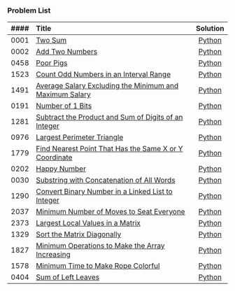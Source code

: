 ### Problem List

| #### | Title | Solution |
| :---: | :--- | :---: |
| 0001 | [Two Sum](https://leetcode.com/problems/two-sum/) | [Python](0001.py) |
| 0002 | [Add Two Numbers](https://leetcode.com/problems/add-two-numbers/) | [Python](0002.py) |
| 0458 | [Poor Pigs](https://leetcode.com/problems/poor-pigs/) | [Python](0458.py) |
| 1523 | [Count Odd Numbers in an Interval Range](https://leetcode.com/problems/count-odd-numbers-in-an-interval-range/) | [Python](1523.py) |
| 1491 | [Average Salary Excluding the Minimum and Maximum Salary](https://leetcode.com/problems/average-salary-excluding-the-minimum-and-maximum-salary/) | [Python](1491.py) |
| 0191 | [Number of 1 Bits](https://leetcode.com/problems/number-of-1-bits/) | [Python](0191.py) |
| 1281 | [Subtract the Product and Sum of Digits of an Integer](https://leetcode.com/problems/subtract-the-product-and-sum-of-digits-of-an-integer/) | [Python](1281.py) |
| 0976 | [Largest Perimeter Triangle](https://leetcode.com/problems/largest-perimeter-triangle/)| [Python](0976.py) |
| 1779 | [Find Nearest Point That Has the Same X or Y Coordinate](https://leetcode.com/problems/find-nearest-point-that-has-the-same-x-or-y-coordinate/) | [Python](1779.py) |
| 0202 | [Happy Number](https://leetcode.com/problems/happy-number/) | [Python](0202.py) |
| 0030 | [Substring with Concatenation of All Words](https://leetcode.com/problems/substring-with-concatenation-of-all-words/) | [Python](0030.py) |
| 1290 | [Convert Binary Number in a Linked List to Integer](https://leetcode.com/problems/convert-binary-number-in-a-linked-list-to-integer/) | [Python](1290.py) |
| 2037 | [Minimum Number of Moves to Seat Everyone](https://leetcode.com/problems/minimum-number-of-moves-to-seat-everyone/) | [Python](2037.py) |
| 2373 | [Largest Local Values in a Matrix](https://leetcode.com/problems/largest-local-values-in-a-matrix/) | [Python](2373.py) |
| 1329 | [Sort the Matrix Diagonally](https://leetcode.com/problems/sort-the-matrix-diagonally/) | [Python](1329.py) |
| 1827 | [Minimum Operations to Make the Array Increasing](https://leetcode.com/problems/minimum-operations-to-make-the-array-increasing/) | [Python](1827.py) |
| 1578 | [Minimum Time to Make Rope Colorful](https://leetcode.com/problems/minimum-time-to-make-rope-colorful) | [Python](1578.py) |
| 0404 | [Sum of Left Leaves](https://leetcode.com/problems/sum-of-left-leaves/) | [Python](0404.py) |

